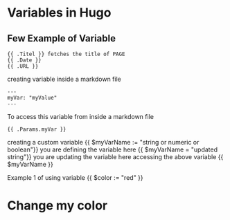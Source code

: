 # Variables in Hugo
## Few Example of Variable
```
{{ .Titel }} fetches the title of PAGE
{{ .Date }}
{{ .URL }}
```

creating variable inside a markdown file
```
---
myVar: "myValue"
---
```
To access this variable from inside a markdown file
``` 
{{ .Params.myVar }}
```

creating a custom variable
{{ $myVarName := "string or numeric or boolean"}} you are defining the variable here
{{ $myVarName = "updated string"}} you are updating the variable here
accessing the above variable
{{ $myVarName }}



Example 1 of using variable
{{ $color := "red" }}
<h1 style="color: {{ $color }}">Change my color</h1>
